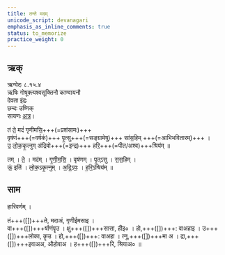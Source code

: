 ```yaml
---
title: तन्ते मदम्
unicode_script: devanagari
emphasis_as_inline_comments: true
status: to_memorize
practice_weight: 0
---
```


## ऋक्
ऋग्वेदः  ८.१५.४  
ऋषिः  गोषूक्त्यश्वसूक्तिनौ काण्वायनौ  
देवता  इंद्रः  
छन्दः  उष्णिक्  
सायणः [अत्र](http://192.155.224.66/stage/rigveda-samhita/describe/rikMandala/008.015.004)।

तं ते॒ मदं॑ गृणीमसि॒+++(=प्रशंसामः)+++  
वृष॑णं+++(=वर्षकं)+++ पृ॒त्सु+++(=सङ्ग्रामेषु)+++ सा॑स॒हिम् +++(=आभिभवितारम्)+++ ।  
उ॒ लो॒क॒कृ॒त्नुम् अ॑द्रिवो+++(=इन्द्र)+++ हरि॒+++(=पीत/अश्व)+++श्रिय॑म् ॥

तम् । ते॒ । मद॑म् । गृ॒णी॒म॒सि॒ । वृष॑णम् । पृ॒त्ऽसु । स॒स॒हिम् ।  
ऊं॒ इति॑ । लो॒क॒ऽकृ॒त्नुम् । अ॒द्रि॒ऽवः॒ । ह॒रि॒ऽश्रिय॑म् ॥

## साम
<div class="audioEmbed"  caption="रामानुजार्यः 1974 " src="https://archive
.org/download/jaiminIya-sAma-gAna-paravastu-tradition-rAmAnuja/tan-te-madam.mp3"></div>
<div class="audioEmbed"  caption="गोपालार्यः 2015  " src="https://archive
.org/download/jaiminIya-sAma-gAna-paravastu-tradition-gopAla-2015/tan-te-madam.mp3"></div>


हारिवर्णम् ।

तं+++([])+++ते, मदाअं, गृणीईमसाइ ।  
वा+++([])+++र्षाणंपॄउ । क्षु+++([])+++सासा, 
हीइ० । हो,+++([])+++: वाअहाइ । उ+++([])+++लोका, कॄउ । हो,+++([])+++: वाअहा । त्नू,+++([])+++मा
अ । द्रा,+++([])+++इवाअअ, औहोवाअ । ह+++([])+++रि, श्रियाअ० ॥